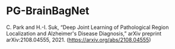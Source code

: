 # PG-BrainBagNet

C. Park and H.-I. Suk, “Deep Joint Learning of Pathological Region Localization and Alzheimer's Disease Diagnosis,” arXiv preprint arXiv:2108.04555, 2021. (https://arxiv.org/abs/2108.04555)
